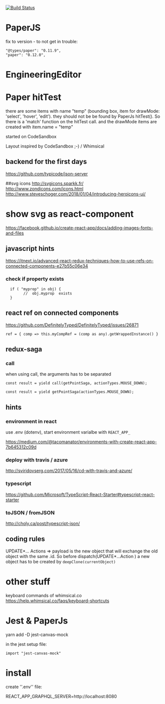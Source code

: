 [![Build Status](https://travis-ci.org/ReneCode/EngineeringEditor.svg?branch=master)](https://travis-ci.org/ReneCode/EngineeringEditor)

# PaperJS

fix to version - to not get in trouble:

```
"@types/paper": "0.11.9",
"paper": "0.12.0",
```

# EngineeringEditor

# Paper hitTest

there are some items with name "temp" (bounding box, item for drawMode: 'select', 'hover', 'edit').
they should not be be found by PaperJs hitTest(). So there is a 'match' function on the hitTest call.
and the drawMode items are created with item.name = "temp"

started on CodeSandbox

Layout inspired by CodeSandbox ;-) / Whimsical

## backend for the first days

https://github.com/typicode/json-server

##svg icons
http://svgicons.sparkk.fr/
http://www.zondicons.com/icons.html
http://www.steveschoger.com/2018/01/04/introducing-heroicons-ui/

# show svg as react-component

https://facebook.github.io/create-react-app/docs/adding-images-fonts-and-files

## javascript hints

https://itnext.io/advanced-react-redux-techniques-how-to-use-refs-on-connected-components-e27b55c06e34

### check if property exists

```
  if ( "myprop" in obj) {
        //  obj.myprop  exists
  }
```

## react ref on connected components

https://github.com/DefinitelyTyped/DefinitelyTyped/issues/26871

    ref = { comp => this.myCompRef = (comp as any).getWrappedInstance() }

## redux-saga

### call

when using call, the arguments has to be separated

```
const result = yield call(getPointSaga, actionTypes.MOUSE_DOWN);

const result = yield getPointSaga(actionTypes.MOUSE_DOWN);
```

## hints

### environment in react

use .env (dotenv),
start environment varialbe with `REACT_APP_`

https://medium.com/@tacomanator/environments-with-create-react-app-7b645312c09d

### deploy with travis / azure

http://sviridovserg.com/2017/05/16/cd-with-travis-and-azure/

### typescript

https://github.com/Microsoft/TypeScript-React-Starter#typescript-react-starter

### toJSON / fromJSON

http://choly.ca/post/typescript-json/

## coding rules

UPDATE*... Actions => payload is the new object that will exchange the old object with the same .id.
So before dispatch(UPDATE*...Action ) a new object has to be created by `deepClone(currentObject)`

# other stuff

keyboard commands of whimsical.co
https://help.whimsical.co/faqs/keyboard-shortcuts

# Jest & PaperJs

yarn add -D jest-canvas-mock

in the jest setup file:

`import "jest-canvas-mock"`

# install

create ''.env'' file:

REACT_APP_GRAPHQL_SERVER=http://localhost:8080
